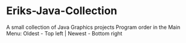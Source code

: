 # Eriks-Java-Collection
A small collection of Java Graphics projects
Program order in the Main Menu: Oldest - Top left | Newest - Bottom right

